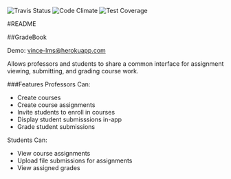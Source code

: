 ![Travis Status](https://travis-ci.org/vincedevendra/lms.svg?branch=master)
![Code Climate](https://codeclimate.com/github/vincedevendra/lms/badges/gpa.svg)
![Test Coverage](https://codeclimate.com/github/vincedevendra/lms/badges/coverage.svg)

#README

##GradeBook

Demo: vince-lms@herokuapp.com

Allows professors and students to share a common interface for assignment viewing, submitting, and grading course work.

###Features
Professors Can:
- Create courses
- Create course assignments
- Invite students to enroll in courses
- Display student submisssions in-app
- Grade student submissions

Students Can:
- View course assignments
- Upload file submissions for assignments
- View assigned grades
